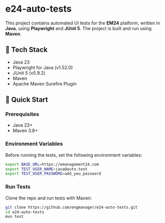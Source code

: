 # e24-auto-tests

This project contains automated UI tests for the **EM24** platform, written in **Java**, using **Playwright** and **JUnit 5**. The project is built and run using **Maven**.

## 🔧 Tech Stack

- Java 23
- Playwright for Java (v1.52.0)
- JUnit 5 (v5.9.2)
- Maven
- Apache Maven Surefire Plugin


## 🚀 Quick Start

### Prerequisites

- Java 23+
- Maven 3.8+

### Environment Variables

Before running the tests, set the following environment variables:

```bash
export BASE_URL=https://emanagement24.com
export TEST_USER_NAME=java@auto.test
export TEST_USER_PASSWORD=add_you_password
```

### Run Tests

Clone the repo and run tests with Maven:

```bash
git clone https://github.com/engmanager/e24-auto-tests.git
cd e24-auto-tests
mvn test
```
